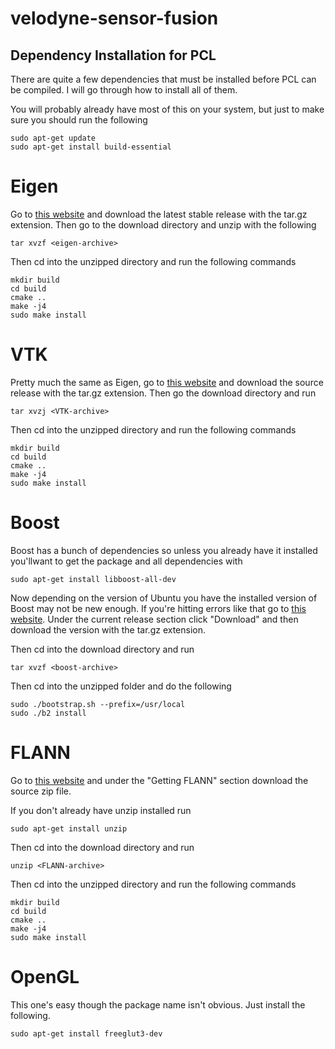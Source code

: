 # velodyne-sensor-fusion

## Dependency Installation for PCL
There are quite a few dependencies that must be installed before PCL can be compiled. I will go through how to install all of them.

You will probably already have most of this on your system, but just to make sure you should run the following

```
sudo apt-get update
sudo apt-get install build-essential
```

# Eigen
Go to [this website](http://eigen.tuxfamily.org/index.php?title=Main_Page) and download the latest stable release with the tar.gz extension. Then go to the download directory and unzip with the following
```
tar xvzf <eigen-archive>
```

Then cd into the unzipped directory and run the following commands

```
mkdir build
cd build
cmake ..
make -j4
sudo make install
```

# VTK
Pretty much the same as Eigen, go to [this website](http://www.vtk.org/download/) and download the source release with the tar.gz extension. Then go the download directory and run
```
tar xvzj <VTK-archive>
```

Then cd into the unzipped directory and run the following commands

```
mkdir build
cd build
cmake ..
make -j4
sudo make install
```
# Boost
Boost has a bunch of dependencies so unless you already have it installed you'llwant to get the package and all dependencies with

```
sudo apt-get install libboost-all-dev
```

Now depending on the version of Ubuntu you have the installed version of Boost may not be new enough. If you're hitting errors like that go to [this website](http://www.boost.org/users/download/). Under the current release section click "Download" and then download the version with the tar.gz extension.

Then cd into the download directory and run
```
tar xvzf <boost-archive>
```

Then cd into the unzipped folder and do the following


```
sudo ./bootstrap.sh --prefix=/usr/local
sudo ./b2 install
```

# FLANN
Go to [this website](http://www.cs.ubc.ca/research/flann/#download) and under the "Getting FLANN" section download the source zip file.

If you don't already have unzip installed run
```
sudo apt-get install unzip
```

Then cd into the download directory and run

```
unzip <FLANN-archive>
```

Then cd into the unzipped directory and run the following commands

```
mkdir build
cd build
cmake ..
make -j4
sudo make install
```

# OpenGL
This one's easy though the package name isn't obvious. Just install the following.

```
sudo apt-get install freeglut3-dev
```
